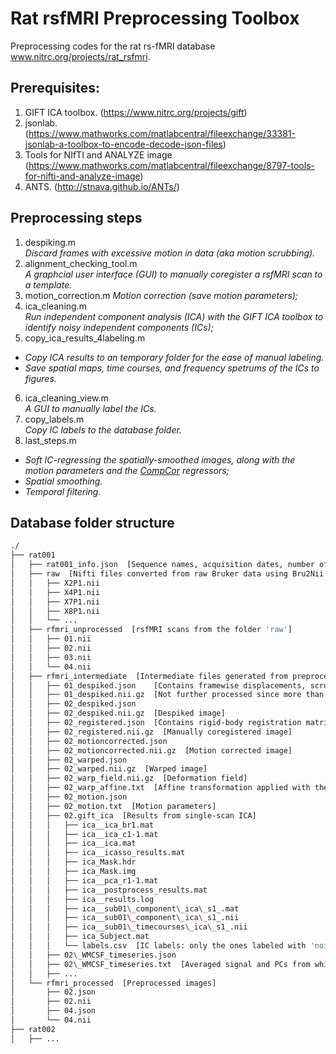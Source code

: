 # Rat rsfMRI Preprocessing Toolbox
Preprocessing codes for the rat rs-fMRI database www.nitrc.org/projects/rat_rsfmri. 

## Prerequisites:
1. GIFT ICA toolbox. (https://www.nitrc.org/projects/gift)
2. jsonlab. (https://www.mathworks.com/matlabcentral/fileexchange/33381-jsonlab-a-toolbox-to-encode-decode-json-files)
3. Tools for NIfTI and ANALYZE image (https://www.mathworks.com/matlabcentral/fileexchange/8797-tools-for-nifti-and-analyze-image)
4. ANTS. (http://stnava.github.io/ANTs/)

## Preprocessing steps
1. despiking.m  
*Discard frames with excessive motion in data (aka motion scrubbing).*
2. alignment\_checking\_tool.m  
*A graphcial user interface (GUI) to manually coregister a rsfMRI scan to a template.*
3. motion\_correction.m
*Motion correction (save motion parameters);*  
4. ica_cleaning.m  
*Run independent component analysis (ICA) with the GIFT ICA toolbox to identify noisy independent components (ICs);*  
5. copy\_ica\_results\_4labeling.m  
* *Copy ICA results to an temporary folder for the ease of manual labeling.*  
* *Save spatial maps, time courses, and frequency spetrums of the ICs to figures.*  
6. ica_cleaning_view.m  
*A GUI to manually label the ICs.*  
7. copy\_labels.m  
*Copy IC labels to the database folder.*  
8. last_steps.m  
* *Soft IC-regressing the spatially-smoothed images, along with the motion parameters and the [CompCor](https://www.ncbi.nlm.nih.gov/pmc/articles/PMC2214855/) regressors;*  
* *Spatial smoothing.*
* *Temporal filtering.*  

## Database folder structure
```bash
./
├── rat001
│   ├── rat001_info.json  [Sequence names, acquisition dates, number of frames, and corresponding names inside folders]
│   ├── raw  [Nifti files converted from raw Bruker data using Bru2Nii (https://github.com/neurolabusc/Bru2Nii)]
│   │   ├── X2P1.nii
│   │   ├── X4P1.nii
│   │   ├── X7P1.nii
│   │   ├── X8P1.nii
│   │   └── ...
│   ├── rfmri_unprocessed  [rsfMRI scans from the folder 'raw']
│   │   ├── 01.nii
│   │   ├── 02.nii
│   │   ├── 03.nii
│   │   └── 04.nii
│   ├── rfmri_intermediate  [Intermediate files generated from preprocessing] 
│   │   ├── 01_despiked.json	[Contains framewise displacements, scrubbing criterion, and scrubbed frames]
│   │   ├── 01_despiked.nii.gz  [Not further processed since more than 10% of the frames were motion-scrubbed]
│   │   ├── 02_despiked.json
│   │   ├── 02_despiked.nii.gz  [Despiked image] 
│   │   ├── 02_registered.json	[Contains rigid-body registration matrix]
│   │   ├── 02_registered.nii.gz  [Manually coregistered image] 
│   │   ├── 02_motioncorrected.json
│   │   ├── 02_motioncorrected.nii.gz  [Motion corrected image]
│   │   ├── 02_warped.json
│   │   ├── 02_warped.nii.gz  [Warped image]
│   │   ├── 02_warp_field.nii.gz  [Deformation field]
│   │   ├── 02_warp_affine.txt  [Affine transformation applied with the deformation field]
│   │   ├── 02_motion.json
│   │   ├── 02_motion.txt  [Motion parameters]
│   │   ├── 02.gift_ica  [Results from single-scan ICA]
│   │   │   ├── ica__ica_br1.mat
│   │   │   ├── ica__ica_c1-1.mat
│   │   │   ├── ica__ica.mat
│   │   │   ├── ica__icasso_results.mat
│   │   │   ├── ica_Mask.hdr
│   │   │   ├── ica_Mask.img
│   │   │   ├── ica__pca_r1-1.mat
│   │   │   ├── ica__postprocess_results.mat
│   │   │   ├── ica__results.log
│   │   │   ├── ica__sub01\_component\_ica\_s1_.mat
│   │   │   ├── ica__sub01\_component\_ica\_s1_.nii
│   │   │   ├── ica__sub01\_timecourses\_ica\_s1_.nii
│   │   │   ├── ica_Subject.mat
│   │   │   └── labels.csv  [IC labels: only the ones labeled with 'noise' were soft-regressed] 
│   │   ├── 02\_WMCSF_timeseries.json
│   │   ├── 02\_WMCSF_timeseries.txt  [Averaged signal and PCs from white matter and ventricle voxels]
│   │   ├── ...
│   └── rfmri_processed  [Preprocessed images]
│       ├── 02.json
│       ├── 02.nii
│       ├── 04.json
│       └── 04.nii
├── rat002
│   ├── ...
```
